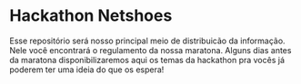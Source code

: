 # Hackathon Netshoes
Esse repositório será nosso principal meio de distribuicão da informação.
Nele você encontrará o regulamento da nossa maratona.
Alguns dias antes da maratona disponibilizaremos aqui os temas da hackathon pra vocês já poderem ter uma ideia do que os espera!
